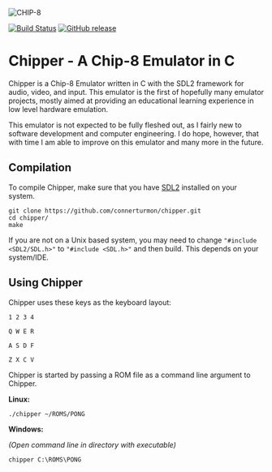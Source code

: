 ![CHIP-8](https://github.com/connerturmon/chipper/blob/master/resource/chip8.png)

[![Build Status](https://travis-ci.org/connerturmon/chipper.svg?branch=master)](https://travis-ci.org/connerturmon/chipper)
[![GitHub release](https://img.shields.io/github/release/connerturmon/chipper.svg)](https://github.com/connerturmon/chipper/releases/tag/v1.0)


# Chipper - A Chip-8 Emulator in C

Chipper is a Chip-8 Emulator written in C with the SDL2 framework for
audio, video, and input. This emulator is the first of hopefully many emulator
projects, mostly aimed at providing an educational learning experience in
low level hardware emulation.

This emulator is not expected to be fully fleshed out, as I fairly new to software
development and computer engineering. I do hope, however, that with time I am
able to improve on this emulator and many more in the future.

## Compilation

To compile Chipper, make sure that you have [SDL2](https://www.libsdl.org/download-2.0.php)
installed on your system.
```
git clone https://github.com/connerturmon/chipper.git
cd chipper/
make
```

If you are not on a Unix based system, you may need to change `"#include <SDL2/SDL.h>"`
to `"#include <SDL.h>"` and then build. This depends on your system/IDE.

## Using Chipper

Chipper uses these keys as the keyboard layout:

`1 2 3 4`

`Q W E R`

`A S D F`

`Z X C V`

Chipper is started by passing a ROM file as a command line argument to Chipper.

**Linux:**

```
./chipper ~/ROMS/PONG
```

**Windows:**

*(Open command line in directory with executable)*

```
chipper C:\ROMS\PONG
```